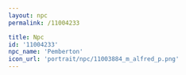 ```yaml
---
layout: npc
permalink: /11004233

title: Npc
id: '11004233'
npc_name: 'Pemberton'
icon_url: 'portrait/npc/11003884_m_alfred_p.png'
---
```

